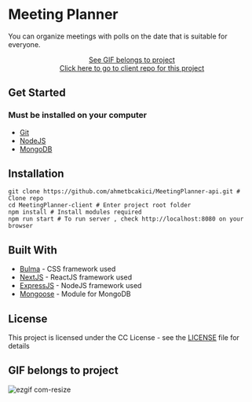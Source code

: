 # Meeting Planner

You can organize meetings with polls on the date that is suitable for everyone.
<div align="center">
<a href="#gif-belongs-to-project">See GIF belongs to project</a>
<br/>
<a href="https://github.com/ahmetbcakici/MeetingPlanner-client" target="_blank">Click here to go to client repo for this project </a>
</div>

## Get Started

### Must be installed on your computer
* [Git](https://git-scm.com/downloads)
* [NodeJS](https://nodejs.org)
* [MongoDB](https://www.mongodb.com/download-center)

## Installation
```
git clone https://github.com/ahmetbcakici/MeetingPlanner-api.git # Clone repo
cd MeetingPlanner-client # Enter project root folder
npm install # Install modules required
npm run start # To run server , check http://localhost:8080 on your browser
```

## Built With
* [Bulma](https://bulma.io/) - CSS framework used
* [NextJS](https://nextjs.org/) - ReactJS framework used
* [ExpressJS](https://github.com/expressjs/express) - NodeJS framework used
* [Mongoose](https://github.com/Automattic/mongoose) - Module for MongoDB

## License
This project is licensed under the CC License - see the [LICENSE](LICENSE) file for details

## GIF belongs to project
![ezgif com-resize](https://user-images.githubusercontent.com/36089310/78993182-cf5a8f80-7b45-11ea-89e5-2b15f8785d76.gif)
